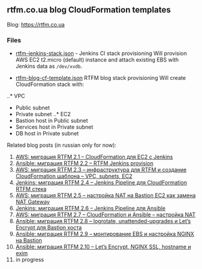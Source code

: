 ## rtfm.co.ua blog CloudFormation templates

Blog: https://rtfm.co.ua

### Files

* [rtfm-jenkins-stack.json](https://github.com/setevoy2/rtfm-blog-cf-templates/blob/master/rtfm-jenkins-stack.json) - Jenkins CI stack provisioning
Will provision AWS EC2 t2.micro (default) instance and attach existing EBS with Jenkins data as `/dev/xvdb`.

* [rtfm-blog-cf-template.json](https://github.com/setevoy2/rtfm-blog-cf-templates/blob/master/rtfm-blog-cf-template.json) RTFM blog stack provisioning
Will create CloudFormation stack with:

..* VPC
  * Public subnet
  * Private subnet
..* EC2
  * Bastion host in Public subnet
  * Services host in Private subnet
  * DB host in Private subnet

Related blog posts (in russian only for now):

1. [AWS: миграция RTFM 2.1 – CloudFormation для EC2 c Jenkins](https://rtfm.co.ua/aws-cloudformation-dlya-ec2-c-jenkins/)
2. [Ansible: миграция RTFM 2.2 – RTFM Jenkins provision](https://rtfm.co.ua/ansible-rtfm-jenkins-provision/)
3. [AWS: миграция RTFM 2.3 – инфраструктура для RTFM и создание CloudFormation шаблона – VPC, subnets, EC2](https://rtfm.co.ua/aws-infrastruktura-dlya-rtfm-i-sozdanie-cloudformation-shablona-vpc-subnets-ec2/)
4. [Jenkins: миграция RTFM 2.4 – Jenkins Pipeline для CloudFormation RTFM стека](https://rtfm.co.ua/jenkins-migraciya-rtfm-2-4-jenkins-pipeline-dlya-cloudformation-rtfm-steka/)
5. [AWS: миграция RTFM 2.5 – настройка NAT на Bastion EC2 как замена NAT Gateway](https://rtfm.co.ua/aws-migraciya-rtfm-2-5-nastrojka-nat-na-bastion-ec2-kak-zamena-nat-gateway/)
6. [Jenkins: миграция RTFM 2.6 – Jenkins Pipeline для Ansible](https://rtfm.co.ua/jenkins-migraciya-rtfm-2-6-jenkins-pipeline-dlya-ansible/)
7. [AWS: миграция RTFM 2.7 – CloudFormation и Ansible – наcтройка NAT](https://rtfm.co.ua/aws-migraciya-rtfm-2-7-cloudformation-i-ansible-nactrojka-nat/)
8. [Ansible: миграция RTFM 2.8 – logrotate, unattended-upgrades и Let’s Encrypt для Bastion хоста](https://rtfm.co.ua/ansible-migraciya-rtfm-2-8-logrotate-unattended-upgrades-i-lets-encrypt-dlya-bastion-xosta/)
9. [Ansible: миграция RTFM 2.9 – монтирование EBS и настройка NGINX на Bastion](https://rtfm.co.ua/ansible-migraciya-rtfm-2-9-montirovanie-ebs-i-nastrojka-nginx-na-bastion/)
10. [Ansible: миграция RTFM 2.10 – Let’s Encrypt, NGINX SSL, hostname и exim](https://rtfm.co.ua/ansible-migraciya-rtfm-2-10-lets-encrypt-nginx-ssl-hostname-i-exim/)
11. in progress
